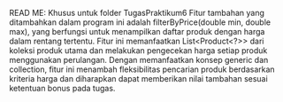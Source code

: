 READ ME: Khusus untuk folder TugasPraktikum6
Fitur tambahan yang ditambahkan dalam program ini adalah filterByPrice(double min, double max), yang berfungsi untuk menampilkan daftar produk dengan harga dalam rentang tertentu. Fitur ini memanfaatkan List<Product<?>> dari koleksi produk utama dan melakukan pengecekan harga setiap produk menggunakan perulangan. Dengan memanfaatkan konsep generic dan collection, fitur ini menambah fleksibilitas pencarian produk berdasarkan kriteria harga dan diharapkan dapat memberikan nilai tambahan sesuai ketentuan bonus pada tugas.

